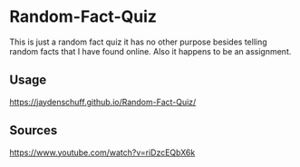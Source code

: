 # Random-Fact-Quiz

This is just a random fact quiz it has no other purpose besides telling random facts that I have found online.
Also it happens to be an assignment.

## Usage
https://jaydenschuff.github.io/Random-Fact-Quiz/

## Sources

https://www.youtube.com/watch?v=riDzcEQbX6k

